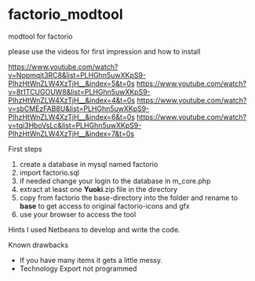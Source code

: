 # factorio_modtool
modtool for factorio

please use the videos for first impression and how to install

https://www.youtube.com/watch?v=Nppmqjt3RC8&list=PLHGhn5uwXKpS9-PIhzHtWnZLW4XzTjH__&index=5&t=0s
https://www.youtube.com/watch?v=8t1TCUGOUW8&list=PLHGhn5uwXKpS9-PIhzHtWnZLW4XzTjH__&index=4&t=0s
https://www.youtube.com/watch?v=sbCMEzFAB8U&list=PLHGhn5uwXKpS9-PIhzHtWnZLW4XzTjH__&index=6&t=0s
https://www.youtube.com/watch?v=tqi3HboVsLc&list=PLHGhn5uwXKpS9-PIhzHtWnZLW4XzTjH__&index=7&t=0s


First steps
1. create a database in mysql named factorio
2. import factorio.sql
3. if needed change your login to the database in m_core.php
4. extract at least one __Yuoki__.zip file in the directory
5. copy from factorio the base-directory into the folder and rename to __base__ to get access to original factorio-icons and gfx
6. use your browser to access the tool

Hints
I used Netbeans to develop and write the code.

Known drawbacks
- If you have many items it gets a little messy. 
- Technology Export not programmed
